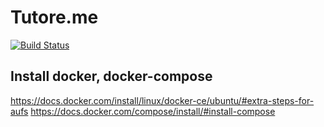 # Tutore.me

[![Build Status](https://travis-ci.org/fehergeri13/tutore.me.svg?branch=master)](https://travis-ci.org/fehergeri13/tutore.me)

## Install docker, docker-compose
https://docs.docker.com/install/linux/docker-ce/ubuntu/#extra-steps-for-aufs
https://docs.docker.com/compose/install/#install-compose